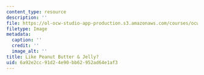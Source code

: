 ```yaml
---
content_type: resource
description: ''
file: https://ol-ocw-studio-app-production.s3.amazonaws.com/courses/ocw-www/49add2a2a8f640c886f9d90a690abbc9_peanut-butter-jelly.jpg
filetype: Image
metadata:
  caption: ''
  credit: ''
  image_alt: ''
title: Like Peanut Butter & Jelly?
uid: 6a92e2cc-91d2-4e90-bb62-952ad64e1af3
---
```

